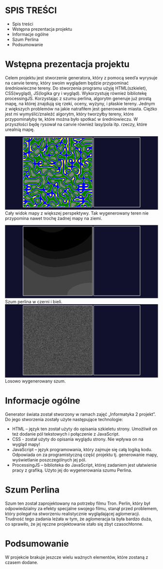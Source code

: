 # SPIS TREŚCI
- Spis treści
- Wstępna prezentacja projektu
- Informacje ogólne
- Szum Perlina
- Podsumowanie

# Wstępna prezentacja projektu
Celem projektu jest stworzenie generatora, który z pomocą seed’a wyrysuje na canvie tereny, który swoim wyglądem będzie przypominać średniowieczne tereny. Do stworzenia programu użyję HTML(szkielet), CSS(wygląd), JS(logika gry i wygląd). Wykorzystuję również bibliotekę processingJS. Korzystając z szumu perlina, algorytm generuje już prostą mapę, na której znajdują się rzeki, oceny, wyżyny, i płaskie tereny. Jednym z większych problemów na jakie natrafiłem jest generowanie miasta. Ciężko jest mi wymyślić/znaleźć algorytm, który tworzyłby tereny, które przypominałyby te, które można było spotkać w średniowieczu. W przyszłości będę rysował na canvie również lasy/pola itp. rzeczy, które urealnią mapę. 

![Mapa duża skala](screens/terrainFar.png?raw=true "Mapa duża skala")
Cały widok mapy z większej perspektywy. Tak wygenerowany teren nie przypomina nawet trochę żadnej mapy na ziemi.

![Mapa duża skala](screens/perlinTerrain3.png?raw=true "Mapa duża skala")
Szum perlina w czerni i bieli.
![Mapa duża skala](screens/random.png?raw=true "Mapa duża skala")
Losowo wygenerowany szum.

# Informacje ogólne
 
Generator świata został stworzony w ramach zajęć „Informatyka 2 projekt”.
Do jego stworzenia zostały użyte następujące technologie:

- HTML – język ten został użyty do opisania szkieletu strony. Umożliwił on też dodanie pól tekstowych i połączenie <buton> z JavaScript.
- CSS  - został użyty do opisania wyglądu strony. Nie wpływa on na wygląd mapy!
- JavaScript – język programowania, który zajmuje się całą logiką kodu. Odpowiada on za programistyczną część projektu tj. generowanie mapy, wyświetlanie poszczególnych jej pól.
- ProcessingJS – biblioteka do JavaScript, której zadaniem jest ułatwienie pracy z grafiką. Użyto jej do wygenerowania szumu Perlina.

# Szum Perlina

Szum ten został zaprojektowany na potrzeby filmu Tron. Perlin, który był odpowiedzialny za efekty specjalne swojego filmu, stanął przed problemem, który polegał na stworzeniu realistycznie wyglądającej aglomeracji. Trudność tego zadania leżała w tym, że aglomeracja ta była bardzo duża, co sprawiło, że jej ręczne projektowanie stało się zbyt czasochłonne.

# Podsumowanie

W projekcie brakuje jeszcze wielu ważnych elementów, które zostaną z czasem dodane.
